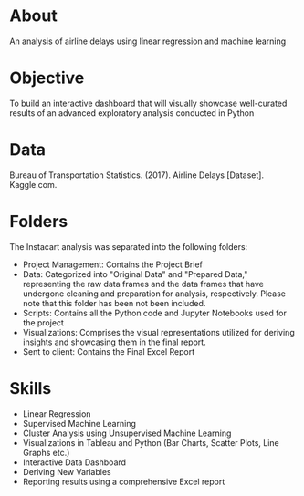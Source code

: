 # About
An analysis of airline delays using linear regression and machine learning

# Objective
To build an interactive dashboard that will visually showcase well-curated results of an
advanced exploratory analysis conducted in Python 

# Data
Bureau of Transportation Statistics. (2017). Airline Delays [Dataset]. Kaggle.com.

# Folders
The Instacart analysis was separated into the following folders:

- Project Management: Contains the Project Brief
- Data: Categorized into "Original Data" and "Prepared Data," representing the raw data frames and the data frames that have undergone cleaning and preparation for analysis, respectively. Please note that this folder has been not been included.
- Scripts: Contains all the Python code and Jupyter Notebooks used for the project
- Visualizations: Comprises the visual representations utilized for deriving insights and showcasing them in the final report.
- Sent to client: Contains the Final Excel Report
  
# Skills
- Linear Regression
- Supervised Machine Learning
- Cluster Analysis using Unsupervised Machine Learning
- Visualizations in Tableau and Python (Bar Charts, Scatter Plots, Line Graphs etc.)
- Interactive Data Dashboard
- Deriving New Variables
- Reporting results using a comprehensive Excel report
